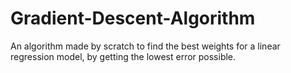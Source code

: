 # Gradient-Descent-Algorithm
An algorithm made by scratch to find the best weights for a linear regression model, by getting the lowest error possible.
